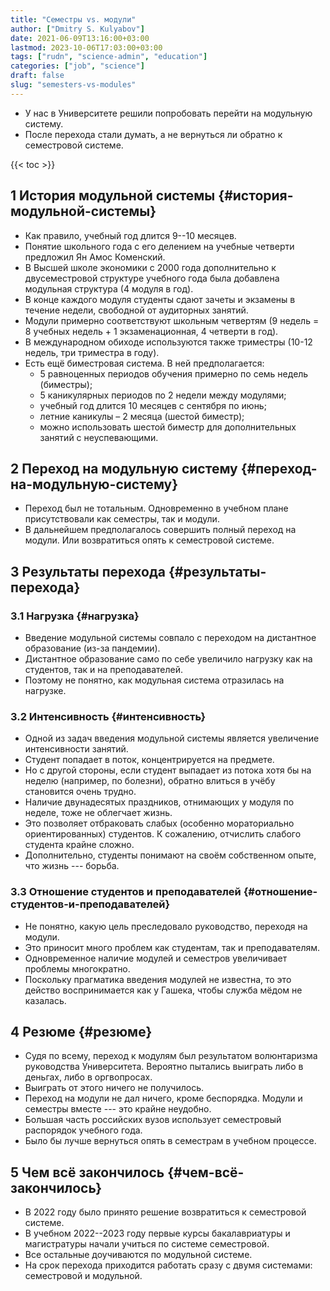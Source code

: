 ```yaml
---
title: "Семестры vs. модули"
author: ["Dmitry S. Kulyabov"]
date: 2021-06-09T13:16:00+03:00
lastmod: 2023-10-06T17:03:00+03:00
tags: ["rudn", "science-admin", "education"]
categories: ["job", "science"]
draft: false
slug: "semesters-vs-modules"
---
```


-   У нас в Университете решили попробовать перейти на модульную систему.
-   После перехода стали думать, а не вернуться ли обратно к семестровой системе.

<!--more-->

{{< toc >}}


## <span class="section-num">1</span> История модульной системы {#история-модульной-системы}

-   Как правило, учебный год длится 9--10 месяцев.
-   Понятие школьного года с его делением на учебные четверти предложил Ян Амос Коменский.
-   В Высшей школе экономики с 2000 года дополнительно к двусеместровой структуре учебного года была добавлена модульная структура (4 модуля в год).
-   В конце каждого модуля студенты сдают зачеты и экзамены в течение недели, свободной от аудиторных занятий.
-   Модули примерно соответствуют школьным четвертям (9 недель = 8 учебных недель + 1 экзаменационная, 4 четверти в год).
-   В международном обиходе используются также триместры (10-12 недель, три триместра в году).
-   Есть ещё биместровая система. В ней предполагается:
    -   5 равноценных периодов обучения примерно по семь недель (биместры);
    -   5 каникулярных периодов по 2 недели между модулями;
    -   учебный год длится 10 месяцев с сентября по июнь;
    -   летние каникулы – 2 месяца (шестой биместр);
    -   можно использовать шестой биместр для дополнительных занятий с неуспевающими.


## <span class="section-num">2</span> Переход на модульную систему {#переход-на-модульную-систему}

-   Переход был не тотальным. Одновременно в учебном плане присутствовали как семестры, так и модули.
-   В дальнейшем предполагалось совершить полный переход на модули. Или возвратиться опять к семестровой системе.


## <span class="section-num">3</span> Результаты перехода {#результаты-перехода}


### <span class="section-num">3.1</span> Нагрузка {#нагрузка}

-   Введение модульной системы совпало с переходом на дистантное образование (из-за пандемии).
-   Дистантное образование само по себе увеличило нагрузку как на студентов, так и на преподавателей.
-   Поэтому не понятно, как модульная система отразилась на нагрузке.


### <span class="section-num">3.2</span> Интенсивность {#интенсивность}

-   Одной из задач введения модульной системы является увеличение интенсивности занятий.
-   Студент попадает в поток, концентрируется на предмете.
-   Но с другой стороны, если студент выпадает из потока хотя бы на неделю (например, по болезни), обратно влиться в учёбу становится очень трудно.
-   Наличие двунадесятых праздников, отнимающих у модуля по неделе, тоже не облегчает жизнь.
-   Это позволяет отбраковать слабых (особенно мораториально ориентированных) студентов. К сожалению, отчислить слабого студента крайне сложно.
-   Дополнительно, студенты понимают на своём собственном опыте, что жизнь --- борьба.


### <span class="section-num">3.3</span> Отношение студентов и преподавателей {#отношение-студентов-и-преподавателей}

-   Не понятно, какую цель преследовало руководство, переходя на модули.
-   Это приносит много проблем как студентам, так и преподавателям.
-   Одновременное наличие модулей и семестров увеличивает проблемы многократно.
-   Поскольку прагматика введения модулей не известна, то это действо воспринимается как у Гашека, чтобы служба мёдом не казалась.


## <span class="section-num">4</span> Резюме {#резюме}

-   Судя по всему, переход к модулям был результатом волюнтаризма руководства Университета. Вероятно пытались выиграть либо в деньгах, либо в оргвопросах.
-   Выиграть от этого ничего не получилось.
-   Переход на модули не дал ничего, кроме беспорядка. Модули и семестры вместе --- это крайне неудобно.
-   Большая часть российских вузов использует семестровый распорядок учебного года.
-   Было бы лучше вернуться опять в семестрам в учебном процессе.


## <span class="section-num">5</span> Чем всё закончилось {#чем-всё-закончилось}

-   В 2022 году было принято решение возвратиться к семестровой системе.
-   В учебном 2022--2023 году первые курсы бакалавриатуры и магистратуры начали учиться по системе семестровой.
-   Все остальные доучиваются по модульной системе.
-   На срок перехода приходится работать сразу с двумя системами: семестровой и модульной.
